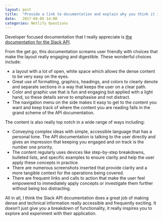 ```yaml
---
layout: post
title:  "Provide a link to documentation and explain why you think it is well done."
date:   2017-04-05 14:00
categories: Netlify Questions
---
```

Developer focused documentation that I really appreciate is [the documentation for the Slack API](https://api.slack.com/). 

From the get go, this documentation screams user friendly with choices that make the layout really engaging and digestible. These wonderful choices include:

- a layout with a lot of open, white space which allows the dense content to be very easy on the eyes. 
- Great use of formatting, graphics, headings, and colors to clearly denote and separate sections in a way that keeps the user on a clear path. 
- Color and graphic use that is fun and engaging but applied with a light hand, so these details serve to emphasise and not distract.
- The navigation menu on the side makes it easy to get to the content you want and keep track of where the content you are reading falls in the grand scheme of the API documentation.  

The content is also really top notch in a wide range of ways including:

- Conveying complex ideas with simple, accessible language that has a personal tone. The API documentation is talking to the user directly and gives an impression that keeping you engaged and on track is the number one priority.
- The content regularly uses devices like step-by-step breakdowns, bulleted lists, and specific examples to ensure clarity and help the user apply these concepts in practice.
- There are numerous screenshots inserted that provide clarity and a more tangible context for the operations being covered. 
- There are frequent links and calls to action that make the user feel empowered to immediately apply concepts or investigate them further without being too distracting.

All in all, I think the Slack API documentation does a great job of making dense and technical information really accessible and frequently exciting. It doesn’t just give you a breakdown of functionality, it really inspires you to explore and experiment with their application. 
